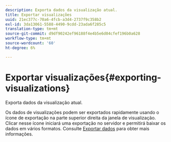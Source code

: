 ```yaml
---
description: Exporta dados da visualização atual.
title: Exportar visualizações
uuid: 21ec377c-70a6-4fcb-a3d4-2737f9c358b2
exl-id: 3da13061-5588-4490-9cdd-23ada6f285c5
translation-type: tm+mt
source-git-commit: d9df90242ef96188f4e4b5e6d04cfef196b0a628
workflow-type: tm+mt
source-wordcount: '60'
ht-degree: 6%

---
```


# Exportar visualizações{#exporting-visualizations}

Exporta dados da visualização atual.

Os dados de visualizações podem ser exportados rapidamente usando o ícone de exportação na parte superior direita da janela de visualização. Clicar nesse ícone iniciará uma exportação no servidor e permitirá baixar os dados em vários formatos. Consulte [Exportar dados](../../../../home/c-adobe-data-workbench-dashboard/c-exporting-data.md#concept-826596f7c95649b2adbcafd91fad782b) para obter mais informações.
